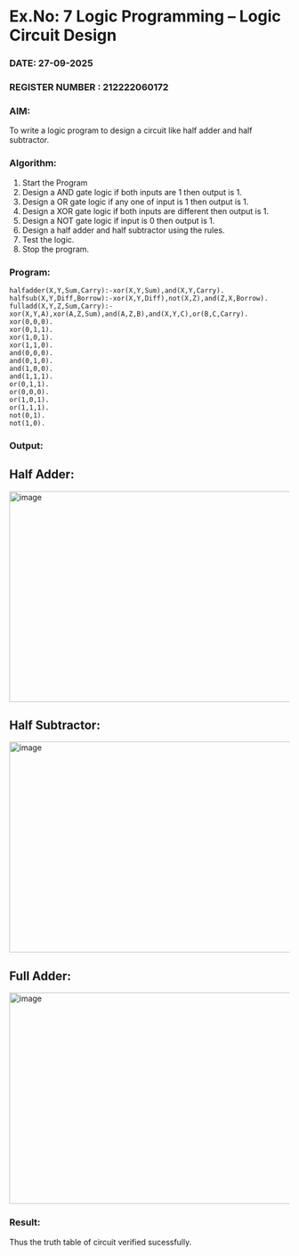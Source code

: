 # Ex.No: 7  Logic Programming –  Logic Circuit Design
### DATE: 27-09-2025                                                                           
### REGISTER NUMBER : 212222060172
### AIM: 
To write a logic program to design a circuit like half adder and half subtractor.
###  Algorithm:
1. Start the Program
2. Design a AND gate logic if both inputs are 1 then output is 1.
3. Design a OR gate logic if any one of input is 1 then output is 1.
4. Design a XOR gate logic if both inputs are different then output is 1.
5. Design a NOT gate logic if input is 0 then output is 1.
6. Design a half adder and half subtractor using the rules.
7. Test the logic.
8. Stop the program.

### Program:
```
halfadder(X,Y,Sum,Carry):-xor(X,Y,Sum),and(X,Y,Carry).
halfsub(X,Y,Diff,Borrow):-xor(X,Y,Diff),not(X,Z),and(Z,X,Borrow).
fulladd(X,Y,Z,Sum,Carry):-xor(X,Y,A),xor(A,Z,Sum),and(A,Z,B),and(X,Y,C),or(B,C,Carry).
xor(0,0,0).
xor(0,1,1).
xor(1,0,1).
xor(1,1,0).
and(0,0,0).
and(0,1,0).
and(1,0,0).
and(1,1,1).
or(0,1,1).
or(0,0,0).
or(1,0,1).
or(1,1,1).
not(0,1).
not(1,0).
```










### Output:
## Half Adder:

<img width="936" height="378" alt="image" src="https://github.com/user-attachments/assets/e195a475-0a37-4cba-9570-689b689457a5" />

## Half Subtractor:

<img width="934" height="378" alt="image" src="https://github.com/user-attachments/assets/3d7e8c7f-30ac-438a-8f1a-9c48cd4a203b" />


## Full Adder:

<img width="934" height="379" alt="image" src="https://github.com/user-attachments/assets/4449071e-c4cf-40fe-befb-91d6fa0a5682" />


### Result:
Thus the truth table of circuit verified sucessfully.
